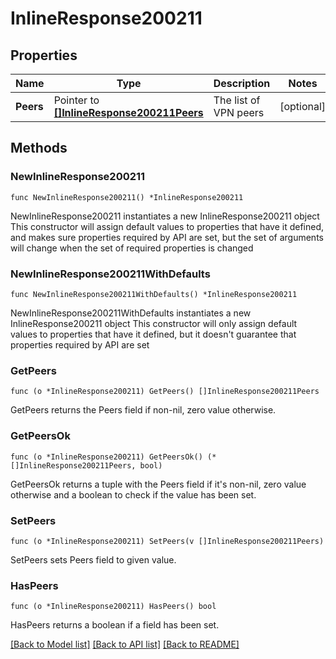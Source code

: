 # InlineResponse200211

## Properties

Name | Type | Description | Notes
------------ | ------------- | ------------- | -------------
**Peers** | Pointer to [**[]InlineResponse200211Peers**](InlineResponse200211Peers.md) | The list of VPN peers | [optional] 

## Methods

### NewInlineResponse200211

`func NewInlineResponse200211() *InlineResponse200211`

NewInlineResponse200211 instantiates a new InlineResponse200211 object
This constructor will assign default values to properties that have it defined,
and makes sure properties required by API are set, but the set of arguments
will change when the set of required properties is changed

### NewInlineResponse200211WithDefaults

`func NewInlineResponse200211WithDefaults() *InlineResponse200211`

NewInlineResponse200211WithDefaults instantiates a new InlineResponse200211 object
This constructor will only assign default values to properties that have it defined,
but it doesn't guarantee that properties required by API are set

### GetPeers

`func (o *InlineResponse200211) GetPeers() []InlineResponse200211Peers`

GetPeers returns the Peers field if non-nil, zero value otherwise.

### GetPeersOk

`func (o *InlineResponse200211) GetPeersOk() (*[]InlineResponse200211Peers, bool)`

GetPeersOk returns a tuple with the Peers field if it's non-nil, zero value otherwise
and a boolean to check if the value has been set.

### SetPeers

`func (o *InlineResponse200211) SetPeers(v []InlineResponse200211Peers)`

SetPeers sets Peers field to given value.

### HasPeers

`func (o *InlineResponse200211) HasPeers() bool`

HasPeers returns a boolean if a field has been set.


[[Back to Model list]](../README.md#documentation-for-models) [[Back to API list]](../README.md#documentation-for-api-endpoints) [[Back to README]](../README.md)



